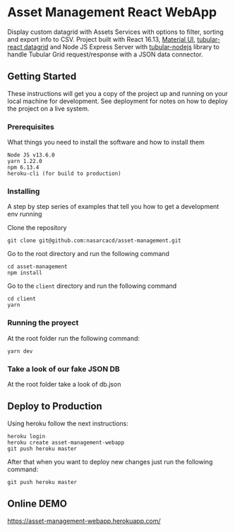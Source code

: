 # Asset Management React WebApp

Display custom datagrid with Assets Services with options to filter, sorting and export info to CSV. Project built with React 16.13, [Material UI](https://material-ui.com/), [tubular-react datagrid](https://github.com/unosquare/tubular-react) and Node JS Express Server with [tubular-nodejs](https://github.com/unosquare/tubular-nodejs) library to handle Tubular Grid request/response with a JSON data connector.

## Getting Started

These instructions will get you a copy of the project up and running on your local machine for development. See deployment for notes on how to deploy the project on a live system.

### Prerequisites

What things you need to install the software and how to install them

```
Node JS v13.6.0
yarn 1.22.0
npm 6.13.4
heroku-cli (for build to production)
```

### Installing

A step by step series of examples that tell you how to get a development env running

Clone the repository

```
git clone git@github.com:nasarcacd/asset-management.git
```

Go to the root directory and run the following command

```
cd asset-management
npm install
```

Go to the `client` directory and run the following command

```
cd client
yarn
```

### Running the proyect

At the root folder run the following command:

```
yarn dev
```

### Take a look of our fake JSON DB

At the root folder take a look of db.json 

## Deploy to Production

Using heroku follow the next instructions:

```
heroku login
heroku create asset-management-webapp
git push heroku master
```

After that when you want to deploy new changes just run the following command:

```
git push heroku master
```

## Online DEMO

https://asset-management-webapp.herokuapp.com/